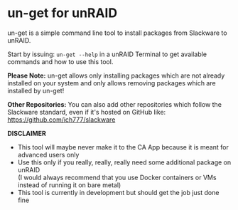 # un-get for unRAID

un-get is a simple command line tool to install packages from Slackware to unRAID.

Start by issuing: `un-get --help` in a unRAID Terminal to get available commands and how to use this tool.

**Please Note:** un-get allows only installing packages which are not already installed on your system and only allows removing packages which are installed by un-get!

**Other Repositories:** You can also add other repositories which follow the Slackware standard, even if it's hosted on GitHub like: https://github.com/ich777/slackware

**DISCLAIMER**
- This tool will maybe never make it to the CA App because it is meant for advanced users only
- Use this only if you really, really, really need some additional package on unRAID  
(I would always recommend that you use Docker containers or VMs instead of running it on bare metal)
- This tool is currently in development but should get the job just done fine